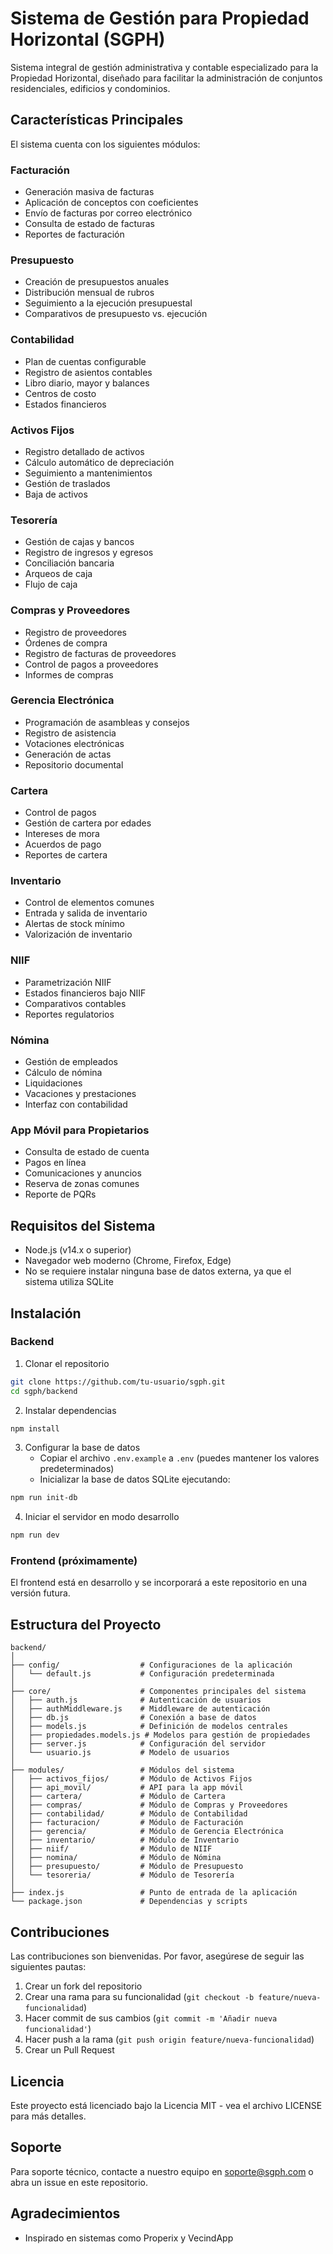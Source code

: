 # Sistema de Gestión para Propiedad Horizontal (SGPH)

Sistema integral de gestión administrativa y contable especializado para la Propiedad Horizontal, diseñado para facilitar la administración de conjuntos residenciales, edificios y condominios.

## Características Principales

El sistema cuenta con los siguientes módulos:

### Facturación
- Generación masiva de facturas
- Aplicación de conceptos con coeficientes
- Envío de facturas por correo electrónico
- Consulta de estado de facturas
- Reportes de facturación

### Presupuesto
- Creación de presupuestos anuales
- Distribución mensual de rubros
- Seguimiento a la ejecución presupuestal
- Comparativos de presupuesto vs. ejecución

### Contabilidad
- Plan de cuentas configurable
- Registro de asientos contables
- Libro diario, mayor y balances
- Centros de costo
- Estados financieros

### Activos Fijos
- Registro detallado de activos
- Cálculo automático de depreciación
- Seguimiento a mantenimientos
- Gestión de traslados
- Baja de activos

### Tesorería
- Gestión de cajas y bancos
- Registro de ingresos y egresos
- Conciliación bancaria
- Arqueos de caja
- Flujo de caja

### Compras y Proveedores
- Registro de proveedores
- Órdenes de compra
- Registro de facturas de proveedores
- Control de pagos a proveedores
- Informes de compras

### Gerencia Electrónica
- Programación de asambleas y consejos
- Registro de asistencia
- Votaciones electrónicas
- Generación de actas
- Repositorio documental

### Cartera
- Control de pagos
- Gestión de cartera por edades
- Intereses de mora
- Acuerdos de pago
- Reportes de cartera

### Inventario
- Control de elementos comunes
- Entrada y salida de inventario
- Alertas de stock mínimo
- Valorización de inventario

### NIIF
- Parametrización NIIF
- Estados financieros bajo NIIF
- Comparativos contables
- Reportes regulatorios

### Nómina
- Gestión de empleados
- Cálculo de nómina
- Liquidaciones
- Vacaciones y prestaciones
- Interfaz con contabilidad

### App Móvil para Propietarios
- Consulta de estado de cuenta
- Pagos en línea
- Comunicaciones y anuncios
- Reserva de zonas comunes
- Reporte de PQRs

## Requisitos del Sistema

- Node.js (v14.x o superior)
- Navegador web moderno (Chrome, Firefox, Edge)
- No se requiere instalar ninguna base de datos externa, ya que el sistema utiliza SQLite

## Instalación

### Backend

1. Clonar el repositorio
```bash
git clone https://github.com/tu-usuario/sgph.git
cd sgph/backend
```

2. Instalar dependencias
```bash
npm install
```

3. Configurar la base de datos
   - Copiar el archivo `.env.example` a `.env` (puedes mantener los valores predeterminados)
   - Inicializar la base de datos SQLite ejecutando:
```bash
npm run init-db
```

4. Iniciar el servidor en modo desarrollo
```bash
npm run dev
```

### Frontend (próximamente)

El frontend está en desarrollo y se incorporará a este repositorio en una versión futura.

## Estructura del Proyecto

```
backend/
│
├── config/                  # Configuraciones de la aplicación
│   └── default.js           # Configuración predeterminada
│
├── core/                    # Componentes principales del sistema
│   ├── auth.js              # Autenticación de usuarios
│   ├── authMiddleware.js    # Middleware de autenticación
│   ├── db.js                # Conexión a base de datos
│   ├── models.js            # Definición de modelos centrales
│   ├── propiedades.models.js # Modelos para gestión de propiedades
│   ├── server.js            # Configuración del servidor
│   └── usuario.js           # Modelo de usuarios
│
├── modules/                 # Módulos del sistema
│   ├── activos_fijos/       # Módulo de Activos Fijos
│   ├── api_movil/           # API para la app móvil
│   ├── cartera/             # Módulo de Cartera
│   ├── compras/             # Módulo de Compras y Proveedores
│   ├── contabilidad/        # Módulo de Contabilidad
│   ├── facturacion/         # Módulo de Facturación
│   ├── gerencia/            # Módulo de Gerencia Electrónica
│   ├── inventario/          # Módulo de Inventario
│   ├── niif/                # Módulo de NIIF
│   ├── nomina/              # Módulo de Nómina
│   ├── presupuesto/         # Módulo de Presupuesto
│   └── tesoreria/           # Módulo de Tesorería
│
├── index.js                 # Punto de entrada de la aplicación
└── package.json             # Dependencias y scripts
```

## Contribuciones

Las contribuciones son bienvenidas. Por favor, asegúrese de seguir las siguientes pautas:

1. Crear un fork del repositorio
2. Crear una rama para su funcionalidad (`git checkout -b feature/nueva-funcionalidad`)
3. Hacer commit de sus cambios (`git commit -m 'Añadir nueva funcionalidad'`)
4. Hacer push a la rama (`git push origin feature/nueva-funcionalidad`)
5. Crear un Pull Request

## Licencia

Este proyecto está licenciado bajo la Licencia MIT - vea el archivo LICENSE para más detalles.

## Soporte

Para soporte técnico, contacte a nuestro equipo en soporte@sgph.com o abra un issue en este repositorio.

## Agradecimientos

- Inspirado en sistemas como Properix y VecindApp
